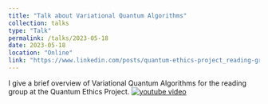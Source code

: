 ```yaml
---
title: "Talk about Variational Quantum Algorithms"
collection: talks
type: "Talk"
permalink: /talks/2023-05-18
date: 2023-05-18
location: "Online"
link: "https://www.linkedin.com/posts/quantum-ethics-project_reading-group-lecture-1-variational-quantum-activity-7069069417967484928-grHF?utm_source=share&utm_medium=member_desktop"
---
```


I give a brief overview of Variational Quantum Algorithms for the reading group at the Quantum Ethics Project. 
[![youtube video](https://img.youtube.com/vi/p63osrbIFxY/0.jpg)](https://www.youtube.com/watch?v=p63osrbIFxY)
